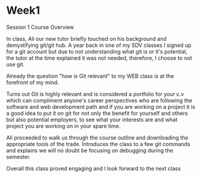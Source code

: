
# Week1

Session 1 Course Overview

In class, Ali our new tutor briefly touched on his background and demystifying git/git hub. 
A year back in one of my SDV classes I signed up for a git account but due to not understanding
what git is or it's potential, the tutor at the time explained it was not needed, therefore, 
I choose to not use git. 

Already the question "how is Git relevant" to my WEB class is at the forefront of my mind.

Turns out Git is highly relevant and is considered a portfolio for your c.v which can compliment 
anyone's career perspectives who are following the software and web development path and if you 
are working on a project it is a good idea to put it on git for not only the benefit for yourself
and others but also potential employers, to see what your interests are and what project you are 
working on in your spare time.

Ali proceeded to walk us through the course outline and downloading the appropriate tools of the 
trade. Introduces the class to a few git commands and explains we will no doubt be focusing on 
debugging during the semester.

Overall this class proved engaging and I look forward to the next class
